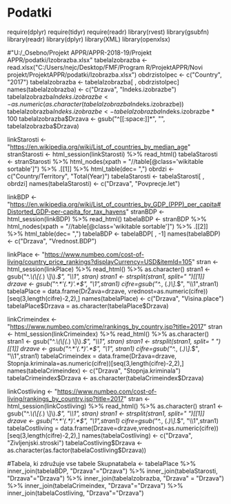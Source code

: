 # Podatki
require(dplyr)
require(tidyr)
require(readr)
library(rvest)
library(gsubfn)
library(readr)
library(dplyr)
library(XML)
library(openxlsx)

#"U:/_Osebno/Projekt APPR/APPR-2018-19/Projekt APPR/podatki/Izobrazba.xlsx"
tabelaIzobrazba <- read.xlsx("C:/Users/nejc/Desktop/FMF/Program R/ProjektAPPR/Novi projekt/ProjektAPPR/podatki/Izobrazba.xlsx")
obdrzistolpec <- c("Country", "2017")
tabelaIzobrazba <- tabelaIzobrazba[ , obdrzistolpec]
names(tabelaIzobrazba) <- c("Drzava", "Indeks.izobrazbe")
tabelaIzobrazba$Indeks.izobrazbe <- as.numeric(as.character(tabelaIzobrazba$Indeks.izobrazbe))
tabelaIzobrazba$Indeks.izobrazbe <- tabelaIzobrazba$Indeks.izobrazbe * 100
tabelaIzobrazba$Drzava <- gsub("^[[:space:]]*", "", tabelaIzobrazba$Drzava)


linkStarosti <- "https://en.wikipedia.org/wiki/List_of_countries_by_median_age"
stranStarosti <- html_session(linkStarosti) %>% read_html()
tabelaStarosti <- stranStarosti %>% html_nodes(xpath = "//table[@class='wikitable sortable']") %>%
  .[[1]] %>% html_table(dec= ",")
obrdzi <- c("Country/Territory", "Total(Year)")
tabelaStarosti <- tabelaStarosti[ , obrdzi]
names(tabelaStarosti) <- c("Drzava", "Povprecje.let")


linkBDP <- "https://en.wikipedia.org/wiki/List_of_countries_by_GDP_(PPP)_per_capita#Distorted_GDP-per-capita_for_tax_havens"
stranBDP <- html_session(linkBDP) %>% read_html()
tabelaBDP <- stranBDP %>% html_nodes(xpath = "//table[@class='wikitable sortable']") %>%
  .[[2]] %>% html_table(dec= ",")
tabelaBDP <- tabelaBDP[ , -1]
names(tabelaBDP) <- c("Drzava", "Vrednost.BDP")


linkPlace <- "https://www.numbeo.com/cost-of-living/country_price_rankings?displayCurrency=USD&itemId=105"
stran <- html_session(linkPlace) %>% read_html() %>% as.character()
stran1 <- gsub("^.*\\(\\[(.*) \\]\\).*$", "\\1", stran)
stran1 <- strsplit(stran1, split="   ")[[1]]
drzave <- gsub("^.*'(.*)'.*$", "\\1",stran1)
cifre=gsub("^.*, (.*)\\].*$", "\\1",stran1)
tabelaPlace = data.frame(DrŽava=drzave, vrednost=as.numeric(cifre))[seq(3,length(cifre)-2,2),]
names(tabelaPlace) <- c("Drzava", "Visina.place")
tabelaPlace$Drzava = as.character(tabelaPlace$Drzava)


linkCrimeindex <- "https://www.numbeo.com/crime/rankings_by_country.jsp?title=2017"
stran <- html_session(linkCrimeindex) %>% read_html() %>% as.character()
stran1 <- gsub("^.*\\(\\[(.*) \\]\\).*$", "\\1", stran)
stran1 <- strsplit(stran1, split= "   ")[[1]]
drzave <- gsub("^.*'(.*)'.*$", "\\1", stran1)
cifre=gsub("^.*, (.*)\\].*$", "\\1",stran1)
tabelaCrimeindex = data.frame(Država=drzave, Stopnja.kriminala=as.numeric(cifre))[seq(3,length(cifre)-2,2),]
names(tabelaCrimeindex) <- c("Drzava", "Stopnja.kriminala")
tabelaCrimeindex$Drzava <- as.character(tabelaCrimeindex$Drzava)


linkCostliving <- "https://www.numbeo.com/cost-of-living/rankings_by_country.jsp?title=2017"
stran <- html_session(linkCostliving) %>% read_html() %>% as.character()
stran1 <- gsub("^.*\\(\\[(.*) \\]\\).*$", "\\1", stran)
stran1 <- strsplit(stran1, split="   ")[[1]]
drzave <- gsub("^.*'(.*)'.*$", "\\1",stran1)
cifre=gsub("^.*, (.*)\\].*$", "\\1",stran1)
tabelaCostliving = data.frame(Drzave=drzave,vrednost=as.numeric(cifre))[seq(3,length(cifre)-2,2),]
names(tabelaCostliving) <- c("Drzava", "Zivljenjski.stroski")
tabelaCostliving$Drzava <- as.character(as.factor(tabelaCostliving$Drzava))

#Tabela, ki združuje vse tabele
Skupnatabela <- tabelaPlace %>% inner_join(tabelaBDP, "Drzava"="Drzava") %>%
                inner_join(tabelaStarosti, "Drzava"="Drzava") %>%
                inner_join(tabelaIzobrazba, "Drzava" = "Drzava") %>%
                inner_join(tabelaCrimeindex, "Drzava"="Drzava") %>%
                inner_join(tabelaCostliving, "Drzava"="Drzava")